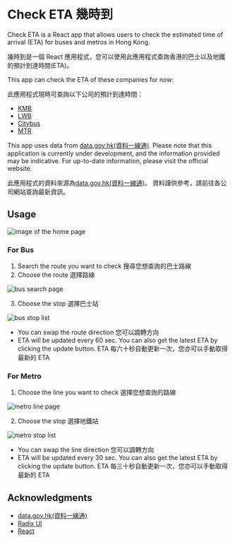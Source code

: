 # Check ETA 幾時到

Check ETA is a React app that allows users to check the estimated time of arrival (ETA) for buses and metros in Hong Kong.

幾時到是一個 React 應用程式，您可以使用此應用程式查詢香港的巴士以及地鐵的預計到達時間(ETA)。

This app can check the ETA of these companies for now:

此應用程式現時可查詢以下公司的預計到達時間：

-   [KMB](https://www.kmb.hk/)
-   [LWB](https://www.kmb.hk/)
-   [Citybus](https://www.citybus.com.hk/home/default.aspx?intLangID=2)
-   [MTR](https://www.mtr.com.hk/ch/customer/main/index.html)

This app uses data from [data.gov.hk(資料一線通)](https://data.gov.hk/).
Please note that this application is currently under development, and the information provided may be indicative.
For up-to-date information, please visit the official website.

此應用程式的資料來源為[data.gov.hk(資料一線通)](https://data.gov.hk/)。
資料謹供參考，請前往各公司網站查詢最新資訊。

## Usage

![image of the home page](src/res/img/bus_1.png)

### For Bus

1. Search the route you want to check
   搜尋您想查詢的巴士路線
2. Choose the route
   選擇路線

![bus search page](src/res/img/bus_2.png)

3. Choose the stop
   選擇巴士站

![bus stop list](src/res/img/bus_3.png)

-   You can swap the route direction
    您可以調轉方向
-   ETA will be updated every 60 sec. You can also get the latest ETA by clicking the update button.
    ETA 每六十秒自動更新一次，您亦可以手動取得最新的 ETA

### For Metro

1. Choose the line you want to check
   選擇您想查詢的路線

![metro line page](src/res/img/mtr_1.png)

2. Choose the stop
   選擇地鐵站

![metro stop list](src/res/img/mtr_2.png)

-   You can swap the line direction
    您可以調轉方向
-   ETA will be updated every 30 sec. You can also get the latest ETA by clicking the update button.
    ETA 每三十秒自動更新一次，您亦可以手動取得最新的 ETA

## Acknowledgments

-   [data.gov.hk(資料一線通)](https://data.gov.hk/)
-   [Radix UI](https://www.radix-ui.com/)
-   [React](https://react.dev/)
